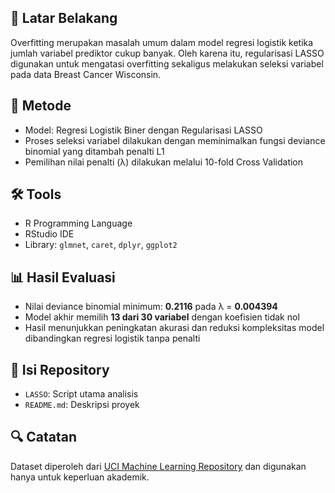 ## 📌 Latar Belakang
Overfitting merupakan masalah umum dalam model regresi logistik ketika jumlah variabel prediktor cukup banyak. Oleh karena itu, regularisasi LASSO digunakan untuk mengatasi overfitting sekaligus melakukan seleksi variabel pada data Breast Cancer Wisconsin.

## 🧪 Metode
- Model: Regresi Logistik Biner dengan Regularisasi LASSO
- Proses seleksi variabel dilakukan dengan meminimalkan fungsi deviance binomial yang ditambah penalti L1
- Pemilihan nilai penalti (λ) dilakukan melalui 10-fold Cross Validation

## 🛠️ Tools
- R Programming Language
- RStudio IDE
- Library: `glmnet`, `caret`, `dplyr`, `ggplot2`

## 📊 Hasil Evaluasi
- Nilai deviance binomial minimum: **0.2116** pada λ = **0.004394**
- Model akhir memilih **13 dari 30 variabel** dengan koefisien tidak nol
- Hasil menunjukkan peningkatan akurasi dan reduksi kompleksitas model dibandingkan regresi logistik tanpa penalti

## 📁 Isi Repository
- `LASSO`: Script utama analisis
- `README.md`: Deskripsi proyek

## 🔍 Catatan
Dataset diperoleh dari [UCI Machine Learning Repository](https://archive.ics.uci.edu/ml/datasets/Breast+Cancer+Wisconsin+(Diagnostic)) dan digunakan hanya untuk keperluan akademik.
